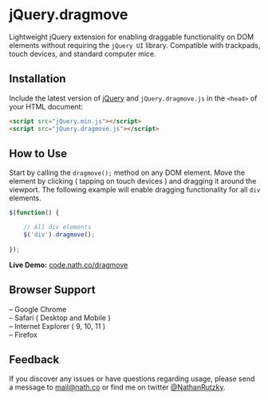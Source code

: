 # jQuery.dragmove
Lightweight jQuery extension for enabling draggable functionality on DOM elements without requiring the `jQuery UI` library. Compatible with trackpads, touch devices, and standard computer mice.

## Installation
Include the latest version of [jQuery](http://jquery.com/download) and `jQuery.dragmove.js` in the `<head>` of your HTML document:
```html
<script src="jQuery.min.js"></script>  
<script src="jQuery.dragmove.js"></script>
```
## How to Use
Start by calling the `dragmove();` method on any DOM element. Move the element by clicking ( tapping on touch devices ) and dragging it around the viewport. The following example will enable dragging functionality for all `div` elements.

```javascript
$(function() {  

    // All div elements
    $('div').dragmove(); 
	
});
```

**Live Demo:** [code.nath.co/dragmove](http://code.nath.co/dragmove)

## Browser Support
– Google Chrome  
– Safari ( Desktop and Mobile )  
– Internet Explorer ( 9, 10, 11 )  
– Firefox 

## Feedback
If you discover any issues or have questions regarding usage, please send a message to [mail@nath.co](mailto:mail@nath.co) or find me on twitter [@NathanRutzky](http://twitter.com/NathanRutzky).